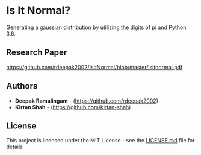 # Is It Normal?

Generating a gaussian distribution by utilizing the digits of pi and Python 3.6.

## Research Paper
https://github.com/rdeepak2002/IsItNormal/blob/master/isitnormal.pdf

## Authors

* **Deepak Ramalingam** - (https://github.com/rdeepak2002)
* **Kirtan Shah** - (https://github.com/kirtan-shah)

## License

This project is licensed under the MIT License - see the [LICENSE.md](LICENSE.md) file for details
